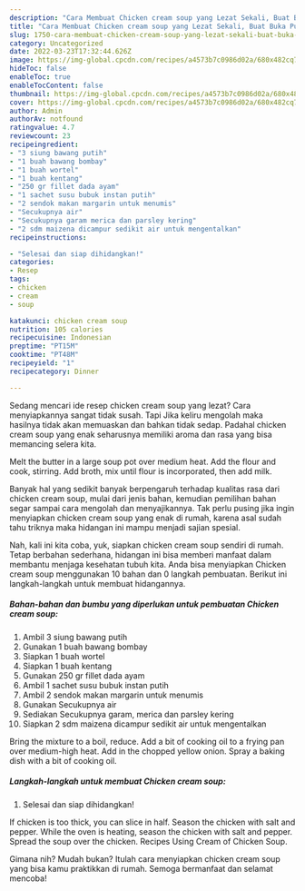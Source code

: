 ```yaml
---
description: "Cara Membuat Chicken cream soup yang Lezat Sekali, Buat Buka Puasa Enak"
title: "Cara Membuat Chicken cream soup yang Lezat Sekali, Buat Buka Puasa Enak"
slug: 1750-cara-membuat-chicken-cream-soup-yang-lezat-sekali-buat-buka-puasa-enak
category: Uncategorized
date: 2022-03-23T17:32:44.626Z
image: https://img-global.cpcdn.com/recipes/a4573b7c0986d02a/680x482cq70/chicken-cream-soup-foto-resep-utama.jpg
hideToc: false
enableToc: true
enableTocContent: false
thumbnail: https://img-global.cpcdn.com/recipes/a4573b7c0986d02a/680x482cq70/chicken-cream-soup-foto-resep-utama.jpg
cover: https://img-global.cpcdn.com/recipes/a4573b7c0986d02a/680x482cq70/chicken-cream-soup-foto-resep-utama.jpg
author: Admin
authorAv: notfound
ratingvalue: 4.7
reviewcount: 23
recipeingredient:
- "3 siung bawang putih"
- "1 buah bawang bombay"
- "1 buah wortel"
- "1 buah kentang"
- "250 gr fillet dada ayam"
- "1 sachet susu bubuk instan putih"
- "2 sendok makan margarin untuk menumis"
- "Secukupnya air"
- "Secukupnya garam merica dan parsley kering"
- "2 sdm maizena dicampur sedikit air untuk mengentalkan"
recipeinstructions:

- "Selesai dan siap dihidangkan!"
categories:
- Resep
tags:
- chicken
- cream
- soup

katakunci: chicken cream soup 
nutrition: 105 calories
recipecuisine: Indonesian
preptime: "PT15M"
cooktime: "PT48M"
recipeyield: "1"
recipecategory: Dinner

---
```



Sedang mencari ide resep chicken cream soup yang lezat? Cara menyiapkannya sangat tidak susah. Tapi Jika keliru mengolah maka hasilnya tidak akan memuaskan dan bahkan tidak sedap. Padahal chicken cream soup yang enak seharusnya memiliki aroma dan rasa yang bisa memancing selera kita.


Melt the butter in a large soup pot over medium heat. Add the flour and cook, stirring. Add broth, mix until flour is incorporated, then add milk.

Banyak hal yang sedikit banyak berpengaruh terhadap kualitas rasa dari chicken cream soup, mulai dari jenis bahan, kemudian pemilihan bahan segar sampai cara mengolah dan menyajikannya. Tak perlu pusing jika ingin menyiapkan chicken cream soup yang enak di rumah, karena asal sudah tahu triknya maka hidangan ini mampu menjadi sajian spesial.


Nah, kali ini kita coba, yuk, siapkan chicken cream soup sendiri di rumah. Tetap berbahan sederhana, hidangan ini bisa memberi manfaat dalam membantu menjaga kesehatan tubuh kita. Anda bisa menyiapkan Chicken cream soup menggunakan 10 bahan dan 0 langkah pembuatan. Berikut ini langkah-langkah untuk membuat hidangannya.

<!--inarticleads1-->

##### Bahan-bahan dan bumbu yang diperlukan untuk pembuatan Chicken cream soup:

1. Ambil 3 siung bawang putih
1. Gunakan 1 buah bawang bombay
1. Siapkan 1 buah wortel
1. Siapkan 1 buah kentang
1. Gunakan 250 gr fillet dada ayam
1. Ambil 1 sachet susu bubuk instan putih
1. Ambil 2 sendok makan margarin untuk menumis
1. Gunakan Secukupnya air
1. Sediakan Secukupnya garam, merica dan parsley kering
1. Siapkan 2 sdm maizena dicampur sedikit air untuk mengentalkan


Bring the mixture to a boil, reduce. Add a bit of cooking oil to a frying pan over medium-high heat. Add in the chopped yellow onion. Spray a baking dish with a bit of cooking oil. 

<!--inarticleads2-->

##### Langkah-langkah untuk membuat Chicken cream soup:


1. Selesai dan siap dihidangkan!

If chicken is too thick, you can slice in half. Season the chicken with salt and pepper. While the oven is heating, season the chicken with salt and pepper. Spread the soup over the chicken. Recipes Using Cream of Chicken Soup. 

Gimana nih? Mudah bukan? Itulah cara menyiapkan chicken cream soup yang bisa kamu praktikkan di rumah. Semoga bermanfaat dan selamat mencoba!
